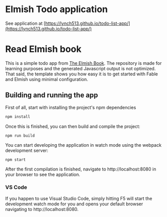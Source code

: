 # Elmish Todo application

See application at [https://lynch513.github.io/todo-list-app/](https://lynch513.github.io/todo-list-app/)

# Read Elmish book

This is a simple todo app from [The Elmish Book](https://zaid-ajaj.github.io/the-elmish-book/#/). The repository is made for learning purposes and the generated Javascript output is not optimized. That said, the template shows you how easy it is to get started with Fable and Elmish using minimal configuration.

## Building and running the app

First of all, start with installing the project's npm dependencies
```bash
npm install
```
Once this is finished, you can then build and compile the project:
```
npm run build
```
You can start developing the application in watch mode using the webpack development server:
```
npm start
```
After the first compilation is finished, navigate to http://localhost:8080 in your browser to see the application.

### VS Code

If you happen to use Visual Studio Code, simply hitting F5 will start the development watch mode for you and opens your default browser navigating to http://localhost:8080.

